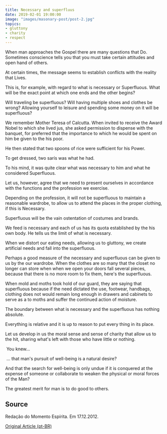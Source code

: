 ```yaml
---
title: Necessary and superfluus
date: 2019-02-01 19:00:00
image: "images/masonary-post/post-2.jpg"
topics: 
- gluttony
- charity
- respect
---
```



When man approaches the Gospel there are many questions that
Do. Sometimes conscience tells you that you must take certain attitudes and open
hand of others.

At certain times, the message seems to establish conflicts with the reality that
Lives.

This is, for example, with regard to what is necessary or
Superfluous. What will be the exact point at which one ends and the other begins?

Will traveling be superfluous? Will having multiple shoes and clothes be wrong?
Allowing yourself to leisure and spending some money on it will be superfluous?

We remember Mother Teresa of Calcutta. When invited to receive the Award
Nobel to which she lived jus, she asked permission to dispense with the banquet, for
preferred that the importance to which he would be spent on him be given to the
his poor.

He then stated that two spoons of rice were sufficient for his
Power.

To get dressed, two sarís was what he had.

To his mind, it was quite clear what was necessary to him and what he considered
Superfluous.

Let us, however, agree that we need to present ourselves in accordance with the
functions and the profession we exercise.

Depending on the profession, it will not be superfluous to maintain a reasonable wardrobe,
to allow us to attend the places in the proper clothing, if this is
Necessary.

Superfluous will be the vain ostentation of costumes and brands.

We feed is necessary and each of us has its quota established by the
his own body. He tells us the limit of what is necessary.

When we distort our eating needs, allowing us to gluttony,
we create artificial needs and fall into the superfluous.

Perhaps a good measure of the necessary and superfluous can be given to us by the
our wardrobe. When the clothes are so many that the closet no longer
can store when when we open your doors fall several pieces, because that
there is no more room to fix them, here's the superfluous.

When mold and moths took hold of our guard, they are saying that
superfluous because if the need dictated the use, footwear, handbags, clothing does not
would remain long enough in drawers and cabinets to serve as a
to moths and suffer the continued action of moisture.

The boundary between what is necessary and the superfluous has nothing absolute.

Everything is relative and it is up to reason to put every thing in its place.

Let us develop in us the moral sense and sense of charity that allow us to
the hit, sharing what's left with those who have little or nothing.

 You knew...

 ... that man's pursuit of well-being is a natural desire?

And that the search for well-being is only undue if it is conquered at the expense of
someone or collaborate to weaken the physical or moral forces of the
Man?

The greatest merit for man is to do good to others.


## Source
Redação do Momento Espírita.
Em 17.12.2012.



[Original Article (pt-BR)](http://www.momento.com.br/pt/ler_texto.php?id=3701)
